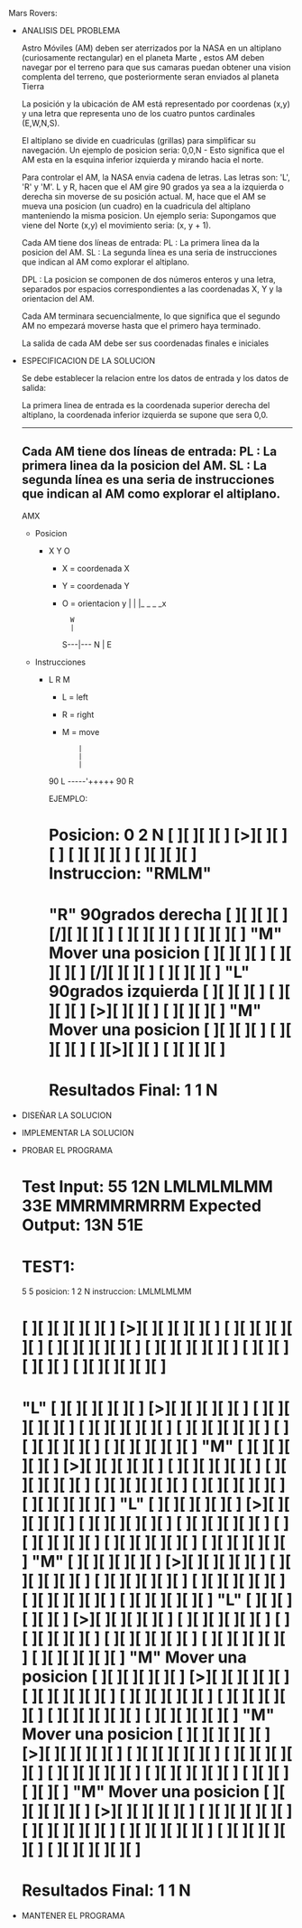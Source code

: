 Mars Rovers:

- ANALISIS DEL PROBLEMA

	Astro Móviles (AM) deben ser aterrizados por la NASA en un altiplano (curiosamente rectangular) en el planeta Marte , estos AM deben navegar por el terreno para que sus camaras puedan obtener una vision complenta del terreno, que posteriormente seran enviados al planeta Tierra

	La posición y la ubicación de AM está representado por coordenas (x,y) y una letra que representa uno de los cuatro puntos cardinales (E,W,N,S).

	El altiplano se divide en cuadriculas (grillas) para simplificar su navegación. Un ejemplo de posicion seria: 0,0,N - Esto significa que el AM esta en la esquina inferior izquierda y mirando hacia el norte.

	Para controlar el AM, la NASA envia cadena de letras. Las letras son: 
	'L', 'R' y 'M'. 
	L y R, hacen que el AM gire 90 grados ya sea a la izquierda o derecha sin moverse de su posición actual.
	M, hace que el AM se mueva una posicion (un cuadro) en la cuadricula del altiplano manteniendo la misma posicion. Un ejemplo seria: Supongamos que viene del Norte (x,y) el movimiento seria: (x, y + 1).


	Cada AM tiene dos líneas de entrada: 
	 	PL : La primera linea da la posicion del AM.
	 	SL : La segunda línea es una seria de instrucciones que indican al AM como explorar el altiplano.

	DPL : La posicion se componen de dos números enteros y una letra, separados por espacios correspondientes a las coordenadas X, Y y la orientacion del AM.
	
	Cada AM terminara secuencialmente, lo que significa que el segundo AM no empezará moverse hasta que el primero haya terminado.

	La salida de cada AM debe ser sus coordenadas finales e iniciales
	
- ESPECIFICACION DE LA SOLUCION
	
	Se debe establecer la relacion entre los datos de entrada y los datos de salida:

	La primera linea de entrada es la coordenada superior derecha del altiplano, la coordenada inferior izquierda se supone que sera 0,0.

	---------------------------------------------------------------------------
	Cada AM tiene dos líneas de entrada: 
	 	PL : La primera linea da la posicion del AM.
	 	SL : La segunda línea es una seria de instrucciones que indican 			 al AM como explorar el altiplano.
	--------------------------------------------------------------------------
	
	AMX
	- Posicion
		* X Y O
		  	* X = coordenada X
		  	* Y = coordenada Y
		  	* O = orientacion
		  		y
		  		|
		  		|
		  		|_ _ _ _x

		  		   	W
		  		   	|
		  		S---|--- N
		  		   	|
		  		   	E

	- Instrucciones
		* L R M
			* L = left
			* R = right
			* M = move
				
				 	  |
				 	  |
				 	  |
			90 L -----'+++++ 90 R	

			EJEMPLO:
						
			Posicion: 0 2 N
			[ ][ ][ ][ ]
			[>][ ][ ][ ]
			[ ][ ][ ][ ]
			[ ][ ][ ][ ]
			Instruccion: "RMLM"
			=================================
			"R" 90grados derecha
			[  ][ ][ ][ ]
			[\/][ ][ ][ ]
			[  ][ ][ ][ ]
			[  ][ ][ ][ ]
			"M" Mover una posicion
			[  ][ ][ ][ ]
			[  ][ ][ ][ ]
			[\/][ ][ ][ ]
			[  ][ ][ ][ ]
			"L" 90grados izquierda
			[ ][ ][ ][ ]
			[ ][ ][ ][ ]
			[>][ ][ ][ ]
			[ ][ ][ ][ ]
			"M" Mover una posicion
			[ ][ ][ ][ ]
			[ ][ ][ ][ ]
			[ ][>][ ][ ]
			[ ][ ][ ][ ]
			==================================
			Resultados Final: 1 1 N
			==================================



- DISEÑAR LA SOLUCION

- IMPLEMENTAR LA SOLUCION

- PROBAR EL PROGRAMA
	
	Test Input:
	55
	12N
	LMLMLMLMM
	33E
	MMRMMRMRRM
	Expected Output:
	13N
	51E
	==========

	TEST1:
	=================================
	5 5
	posicion:    1 2 N
	instruccion: LMLMLMLMM
						
	[ ][ ][ ][ ][ ][ ]
	[>][ ][ ][ ][ ][ ]
	[ ][ ][ ][ ][ ][ ]
	[ ][ ][ ][ ][ ][ ]
	[ ][ ][ ][ ][ ][ ]
	[ ][ ][ ][ ][ ][ ]
	[ ][ ][ ][ ][ ][ ]
	=================================
	"L"
	[ ][ ][ ][ ][ ][ ]
	[>][ ][ ][ ][ ][ ]
	[ ][ ][ ][ ][ ][ ]
	[ ][ ][ ][ ][ ][ ]
	[ ][ ][ ][ ][ ][ ]
	[ ][ ][ ][ ][ ][ ]
	[ ][ ][ ][ ][ ][ ]
	"M" 
	[ ][ ][ ][ ][ ][ ]
	[>][ ][ ][ ][ ][ ]
	[ ][ ][ ][ ][ ][ ]
	[ ][ ][ ][ ][ ][ ]
	[ ][ ][ ][ ][ ][ ]
	[ ][ ][ ][ ][ ][ ]
	[ ][ ][ ][ ][ ][ ]
	"L" 
	[ ][ ][ ][ ][ ][ ]
	[>][ ][ ][ ][ ][ ]
	[ ][ ][ ][ ][ ][ ]
	[ ][ ][ ][ ][ ][ ]
	[ ][ ][ ][ ][ ][ ]
	[ ][ ][ ][ ][ ][ ]
	[ ][ ][ ][ ][ ][ ]
	"M" 
	[ ][ ][ ][ ][ ][ ]
	[>][ ][ ][ ][ ][ ]
	[ ][ ][ ][ ][ ][ ]
	[ ][ ][ ][ ][ ][ ]
	[ ][ ][ ][ ][ ][ ]
	[ ][ ][ ][ ][ ][ ]
	[ ][ ][ ][ ][ ][ ]
	"L" 
	[ ][ ][ ][ ][ ][ ]
	[>][ ][ ][ ][ ][ ]
	[ ][ ][ ][ ][ ][ ]
	[ ][ ][ ][ ][ ][ ]
	[ ][ ][ ][ ][ ][ ]
	[ ][ ][ ][ ][ ][ ]
	[ ][ ][ ][ ][ ][ ]
	"M" Mover una posicion
	[ ][ ][ ][ ][ ][ ]
	[>][ ][ ][ ][ ][ ]
	[ ][ ][ ][ ][ ][ ]
	[ ][ ][ ][ ][ ][ ]
	[ ][ ][ ][ ][ ][ ]
	[ ][ ][ ][ ][ ][ ]
	[ ][ ][ ][ ][ ][ ]
	"M" Mover una posicion
	[ ][ ][ ][ ][ ][ ]
	[>][ ][ ][ ][ ][ ]
	[ ][ ][ ][ ][ ][ ]
	[ ][ ][ ][ ][ ][ ]
	[ ][ ][ ][ ][ ][ ]
	[ ][ ][ ][ ][ ][ ]
	[ ][ ][ ][ ][ ][ ]
	"M" Mover una posicion
	[ ][ ][ ][ ][ ][ ]
	[>][ ][ ][ ][ ][ ]
	[ ][ ][ ][ ][ ][ ]
	[ ][ ][ ][ ][ ][ ]
	[ ][ ][ ][ ][ ][ ]
	[ ][ ][ ][ ][ ][ ]
	[ ][ ][ ][ ][ ][ ]
	==================================
	Resultados Final: 1 1 N
	==================================



































	


- MANTENER EL PROGRAMA
